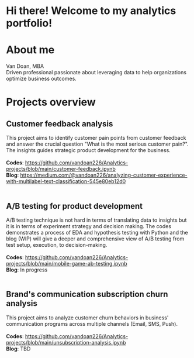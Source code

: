 # Hi there! Welcome to my analytics portfolio! 

# About me <br>
Van Doan, MBA <br>
Driven professional passionate about leveraging data to help organizations optimize business outcomes.

# Projects overview <br>
## Customer feedback analysis <br>
This project aims to identify customer pain points from customer feedback and answer the crucial question "What is the most serious customer pain?". The insights guides strategic product development for the business. <br>
<br>
  **Codes**: https://github.com/vandoan226/Analytics-projects/blob/main/customer-feedback.ipynb <br>
  **Blog**: https://medium.com/@vandoan226/analyzing-customer-experience-with-multilabel-text-classification-545e80eb12d0
 <br>
 <br>
 ## A/B testing for product development <br>
A/B testing technique is not hard in terms of translating data to insights but it is in terms of experiment strategy and decision making. The codes demonstrates a process of EDA and hypothesis testing with Python and the blog (WIP) will give a deeper and comprehensive view of A/B testing from test setup, execution, to decision-making.
<br>
<br>
**Codes**: https://github.com/vandoan226/Analytics-projects/blob/main/mobile-game-ab-testing.ipynb <br>
  **Blog**: In progress
  <br>
  <br>
  ## Brand's communication subscription churn analysis <br>
This project aims to analyze customer churn behaviors in business' communication programs across multiple channels (Email, SMS, Push).
<br>
<br>
**Codes**: https://github.com/vandoan226/Analytics-projects/blob/main/unsubscription-analysis.ipynb <br>
**Blog**: TBD

